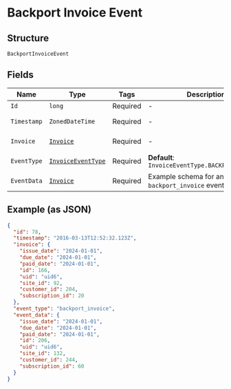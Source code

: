 
# Backport Invoice Event

## Structure

`BackportInvoiceEvent`

## Fields

| Name | Type | Tags | Description | Getter | Setter |
|  --- | --- | --- | --- | --- | --- |
| `Id` | `long` | Required | - | long getId() | setId(long id) |
| `Timestamp` | `ZonedDateTime` | Required | - | ZonedDateTime getTimestamp() | setTimestamp(ZonedDateTime timestamp) |
| `Invoice` | [`Invoice`](../../doc/models/invoice.md) | Required | - | Invoice getInvoice() | setInvoice(Invoice invoice) |
| `EventType` | [`InvoiceEventType`](../../doc/models/invoice-event-type.md) | Required | **Default**: `InvoiceEventType.BACKPORT_INVOICE` | InvoiceEventType getEventType() | setEventType(InvoiceEventType eventType) |
| `EventData` | [`Invoice`](../../doc/models/invoice.md) | Required | Example schema for an `backport_invoice` event | Invoice getEventData() | setEventData(Invoice eventData) |

## Example (as JSON)

```json
{
  "id": 78,
  "timestamp": "2016-03-13T12:52:32.123Z",
  "invoice": {
    "issue_date": "2024-01-01",
    "due_date": "2024-01-01",
    "paid_date": "2024-01-01",
    "id": 166,
    "uid": "uid6",
    "site_id": 92,
    "customer_id": 204,
    "subscription_id": 20
  },
  "event_type": "backport_invoice",
  "event_data": {
    "issue_date": "2024-01-01",
    "due_date": "2024-01-01",
    "paid_date": "2024-01-01",
    "id": 206,
    "uid": "uid6",
    "site_id": 132,
    "customer_id": 244,
    "subscription_id": 60
  }
}
```

